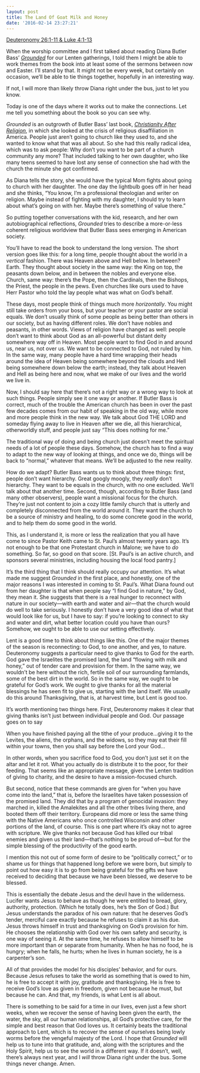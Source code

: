 ```yaml
---
layout: post
title: The Land Of Goat Milk and Honey
date: '2016-02-14 23:27:21'
---
```



[Deuteronomy 26:1-11 & Luke 4:1-13](http://bible.oremus.org/?ql=322491573)

When the worship committee and I first talked about reading Diana Butler Bass’ [*Grounded*](http://dianabutlerbass.com/books/grounded-finding-god-in-the-world-a-spiritual-revolution/) for our Lenten gatherings, I told them I might be able to work themes from the book into at least some of the sermons between now and Easter. I’ll stand by that. It might not be every week, but certainly on occasion, we’ll be able to tie things together, hopefully in an interesting way.

If not, I will more than likely throw Diana right under the bus, just to let you know.

Today is one of the days where it works out to make the connections. Let me tell you something about the book so you can see why.

*Grounded* is an outgrowth of Butler Bass’ last book, [*Christianity After Religion*](http://dianabutlerbass.com/books/christianity-after-religion-the-end-of-church-and-the-birth-of-a-new-spiritual-awakening/), in which she looked at the crisis of religious disaffiliation in America. People just aren’t going to church like they used to, and she wanted to know what that was all about. So she had this really radical idea, which was to ask people: <span class="quoteleft">Why don’t you want to be part of a church community any more?</span> That included talking to her own daughter, who like many teens seemed to have lost any sense of connection she had with the church the minute she got confirmed.

As Diana tells the story, she would have the typical Mom fights about going to church with her daughter. The one day the lightbulb goes off in her head and she thinks, “You know, I’m a professional theologian and writer on religion. Maybe instead of fighting with my daughter, I should try to learn about what’s going on with her. Maybe there’s something of value there.”

So putting together conversations with the kid, research, and her own autobiographical reflections, *Grounded* tries to describe a more-or-less coherent religious worldview that Butler Bass sees emerging in American society.

You’ll have to read the book to understand the long version. The short version goes like this: for a long time, people thought about the world in a *vertical* fashion. There was Heaven above and Hell below. In between? Earth. They thought about society in the same way: the King on top, the peasants down below, and in between the nobles and everyone else. Church, same way: there’s the Pope, then the Cardinals, then the Bishops, the Priest, the people in the pews. Even churches like ours used to have Herr Pastor who told the lay people what was what on God’s behalf.

These days, most people think of things much more *horizontally*. You might still take orders from your boss, but your teacher or your pastor are social equals. We don’t usually think of some people as being better than others in our society, but as having different roles. We don’t have nobles and peasants, in other words. Views of religion have changed as well: people don’t want to think about God as an all-powerful but distant deity somewhere way off in Heaven. <span class="quoteright">Most people want to find God in and around us, near us, not over us.</span> We want to be connected to God, not ruled by him. In the same way, many people have a hard time wrapping their heads around the idea of Heaven being somewhere beyond the clouds and Hell being somewhere down below the earth; instead, they talk about Heaven and Hell as being here and now, what we make of our lives and the world we live in.

Now, I should say here that there’s not a right way or a wrong way to look at such things. People simply see it one way or another. If Butler Bass is correct, much of the trouble the American church has been in over the past few decades comes from our habit of speaking in the old way, while more and more people think in the new way. We talk about God THE LORD and someday flying away to live in Heaven after we die, all this hierarchical, otherworldly stuff, and people just say “This does nothing for me.”

The traditional way of doing and being church just doesn’t meet the spiritual needs of a lot of people these days. Somehow, the church has to find a way to adapt to the new way of looking at things, and once we do, things will be back to “normal,” whatever that means. We’ll be adjusted to the new reality.

How do we adapt? Butler Bass wants us to think about three things: first, people don’t want hierarchy. Great googly moogly, they *really* don’t hierarchy. They want to be equals in the church, with no one excluded. We’ll talk about that another time. Second, though, according to Butler Bass (and many other observers), <span class="quoteleft">people want a missional focus for the church.</span> They’re just not content to join a cozy little family church that is utterly and completely disconnected from the world around it. They want the church to be a source of ministry and healing, to do some concrete good in the world, and to help them do some good in the world.

This, as I understand it, is more or less the realization that you all have come to since Pastor Keith came to St. Paul’s almost twenty years ago. It’s not enough to be that one Protestant church in Malone; we have to *do* something. So far, so good on that score. [St. Paul’s is an active church, and sponsors several ministries, including housing the local food pantry.]

It’s the third thing that I think should really occupy our attention. It’s what made me suggest *Grounded* in the first place, and honestly, one of the major reasons I was interested in coming to St. Paul’s. What Diana found out from her daughter is that when people say “I find God in nature,” by God, they mean it. She suggests that <span class="quoteleft">there is a real hunger to reconnect with nature in our society</span>—with earth and water and air—that the church would do well to take seriously. I honestly don’t have a very good idea of what that would look like for us, but I have to say: if you’re looking to connect to sky and water and dirt, what better location could you have than ours? Somehow, we ought to be able to use our setting effectively.

Lent is a good time to think about things like this. One of the major themes of the season is reconnecting: to God, to one another, and yes, to nature. Deuteronomy suggests a particular need to give thanks to God for the earth. God gave the Israelites the promised land, the land “flowing with milk and honey,” out of tender care and provision for them. In the same way, we wouldn’t be here without the rich, fertile soil of our surrounding farmlands, some of the best dirt in the world. So in the same way, we ought to be grateful for God’s work. We ought to give thanks for all the material blessings he has seen fit to give us, starting with the land itself. We usually do this around Thanksgiving, that is, at harvest time, but Lent is good too.

It’s worth mentioning two things here. First, Deuteronomy makes it clear that giving thanks isn’t just between individual people and God. Our passage goes on to say

When you have finished paying all the tithe of your produce…giving it to the Levites, the aliens, the orphans, and the widows, so they may eat their fill within your towns, then you shall say before the Lord your God…

In other words, when you sacrifice food to God, you don’t just set it on the altar and let it rot. What you actually do is distribute it to the poor, for their feeding. That seems like an appropriate message, given the Lenten tradition of giving to charity, and the desire to have a mission-focused church.

But second, notice that these commands are given for “when you have come into the land,” that is, before the Israelites have taken possession of the promised land. They did that by a program of genocidal invasion: they marched in, killed the Amalekites and all the other tribes living there, and booted them off their territory. Europeans did more or less the same thing with the Native Americans who once controlled Wisconsin and other portions of the land, of course. This is one part where it’s okay not to agree with scripture. We give thanks not because God has killed our tribal enemies and given us their land—that’s nothing to be proud of—but for the simple blessing of the productivity of the good earth.

I mention this not out of some form of desire to be “politically correct,” or to shame us for things that happened long before we were born, but simply to point out how easy it is to go from being grateful for the gifts we have received to deciding that because we have been blessed, we deserve to be blessed.

This is essentially the debate Jesus and the devil have in the wilderness. Lucifer wants Jesus to behave as though he were entitled to bread, glory, authority, protection. (Which he totally does, he’s the Son of God.) But <span class="quoteright">Jesus understands the paradox of his own nature</span>: that he deserves God’s tender, merciful care exactly because he refuses to claim it as his due. Jesus throws himself in trust and thanksgiving on God’s provision for him. He chooses the relationship with God over his own safety and security, is one way of seeing it. At the same time, he refuses to allow himself to be more important than or separate from humanity. When he has no food, he is hungry; when he falls, he hurts; when he lives in human society, he is a carpenter’s son.

All of that provides the model for his disciples’ behavior, and for ours. Because Jesus refuses to take the world as something that is owed to him, he is free to accept it with joy, gratitude and thanksgiving. He is free to receive God’s love as given in freedom, given not because he must, but because he can. And that, my friends, is what Lent is all about.

There is something to be said for a time in our lives, even just a few short weeks, when we recover the sense of having been given the earth, the water, the sky, all our human relationships, all God’s protective care, for the simple and best reason that God loves us. It certainly beats the traditional approach to Lent, which is to recover the sense of ourselves being lowly worms before the vengeful majesty of the Lord. I hope that *Grounded* will help us to tune into that gratitude, and, along with the scriptures and the Holy Spirit, help us to see the world in a different way. If it doesn’t, well, there’s always next year, and I *will* throw Diana right under the bus. Some things never change. Amen.


